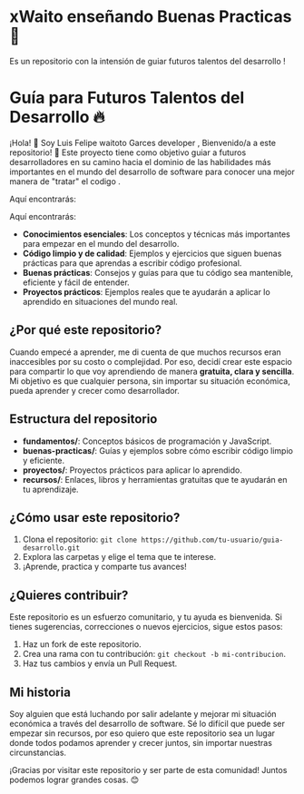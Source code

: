 # xWaito enseñando Buenas Practicas  🚀
Es un repositorio con la intensión de guiar futuros talentos del desarrollo !

# Guía para Futuros Talentos del Desarrollo :fire:

¡Hola! 👋 Soy Luis Felipe waitoto Garces developer , Bienvenido/a a este repositorio! 👋 Este proyecto tiene como objetivo guiar a futuros desarrolladores en su camino hacia el dominio de las habilidades más importantes en el mundo del desarrollo de software para conocer una mejor manera de "tratar" el codigo .

Aquí encontrarás:

Aquí encontrarás:
- **Conocimientos esenciales**: Los conceptos y técnicas más importantes para empezar en el mundo del desarrollo.
- **Código limpio y de calidad**: Ejemplos y ejercicios que siguen buenas prácticas para que aprendas a escribir código profesional.
- **Buenas prácticas**: Consejos y guías para que tu código sea mantenible, eficiente y fácil de entender.
- **Proyectos prácticos**: Ejemplos reales que te ayudarán a aplicar lo aprendido en situaciones del mundo real.

## ¿Por qué este repositorio?
Cuando empecé a aprender, me di cuenta de que muchos recursos eran inaccesibles por su costo o complejidad. Por eso, decidí crear este espacio para compartir lo que voy aprendiendo de manera **gratuita, clara y sencilla**. Mi objetivo es que cualquier persona, sin importar su situación económica, pueda aprender y crecer como desarrollador.

## Estructura del repositorio
- **fundamentos/**: Conceptos básicos de programación y JavaScript.
- **buenas-practicas/**: Guías y ejemplos sobre cómo escribir código limpio y eficiente.
- **proyectos/**: Proyectos prácticos para aplicar lo aprendido.
- **recursos/**: Enlaces, libros y herramientas gratuitas que te ayudarán en tu aprendizaje.

## ¿Cómo usar este repositorio?
1. Clona el repositorio: `git clone https://github.com/tu-usuario/guia-desarrollo.git`
2. Explora las carpetas y elige el tema que te interese.
3. ¡Aprende, practica y comparte tus avances!

## ¿Quieres contribuir?
Este repositorio es un esfuerzo comunitario, y tu ayuda es bienvenida. Si tienes sugerencias, correcciones o nuevos ejercicios, sigue estos pasos:
1. Haz un fork de este repositorio.
2. Crea una rama con tu contribución: `git checkout -b mi-contribucion`.
3. Haz tus cambios y envía un Pull Request.

## Mi historia
Soy alguien que está luchando por salir adelante y mejorar mi situación económica a través del desarrollo de software. Sé lo difícil que puede ser empezar sin recursos, por eso quiero que este repositorio sea un lugar donde todos podamos aprender y crecer juntos, sin importar nuestras circunstancias.

¡Gracias por visitar este repositorio y ser parte de esta comunidad! Juntos podemos lograr grandes cosas. 😊
